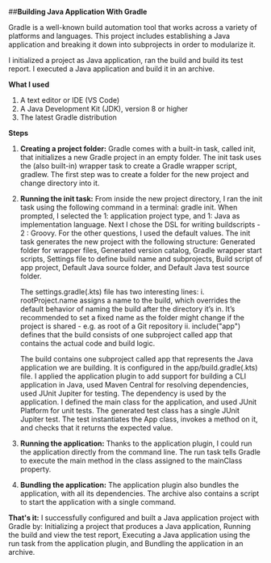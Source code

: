 ##**Building Java Application With Gradle**

Gradle is a well-known build automation tool that works across a variety of platforms and languages. 
This project includes establishing a Java application and breaking it down into subprojects in order to modularize it.

I initialized a project as Java application, ran the build and build its test report. I executed a Java application and build it in an archive.

**What I used**
1. A text editor or IDE (VS Code)
2. A Java Development Kit (JDK), version 8 or higher
3. The latest Gradle distribution

**Steps**
1. **Creating a project folder:** Gradle comes with a built-in task, called init, that initializes a new Gradle project in an empty folder. The init task uses the (also built-in) wrapper task to create a Gradle wrapper script, gradlew.
   The first step was to create a folder for the new project and change directory into it.

2. **Running the init task:** From inside the new project directory, I ran the init task using the following command in a terminal: gradle init.
   When prompted, I selected the 1: application project type, and 1: Java as implementation language.
   Next I chose the DSL for writing buildscripts - 2 : Groovy. For the other questions, I used the default values.
   The init task generates the new project with the following structure: Generated folder for wrapper files, Generated version catalog, Gradle wrapper start scripts, Settings file to define build name and subprojects,
   Build script of app project, Default Java source folder, and Default Java test source folder.

   The settings.gradle(.kts) file has two interesting lines: i. rootProject.name assigns a name to the build, which overrides the default behavior of naming the build after the directory it’s in.
   It’s recommended to set a fixed name as the folder might change if the project is shared - e.g. as root of a Git repository
   ii. include("app") defines that the build consists of one subproject called app that contains the actual code and build logic.

   The build contains one subproject called app that represents the Java application we are building. It is configured in the app/build.gradle(.kts) file.
   I applied the application plugin to add support for building a CLI application in Java, used Maven Central for resolving dependencies, used JUnit Jupiter for testing.
   The dependency is used by the application. I defined the main class for the application, and used JUnit Platform for unit tests.
   The generated test class has a single JUnit Jupiter test. The test instantiates the App class, invokes a method on it, and checks that it returns the expected value.

3. **Running the application:** Thanks to the application plugin, I could run the application directly from the command line.
   The run task tells Gradle to execute the main method in the class assigned to the mainClass property.

4. **Bundling the application:** The application plugin also bundles the application, with all its dependencies. The archive also contains a script to start the application with a single command.

**That's it:**
I successfully configured and built a Java application project with Gradle by:
Initializing a project that produces a Java application,
Running the build and view the test report,
Executing a Java application using the run task from the application plugin, and
Bundling the application in an archive.
